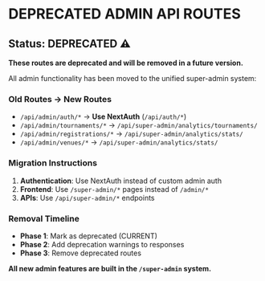 # DEPRECATED ADMIN API ROUTES

## Status: DEPRECATED ⚠️

**These routes are deprecated and will be removed in a future version.**

All admin functionality has been moved to the unified super-admin system:

### Old Routes → New Routes

- `/api/admin/auth/*` → **Use NextAuth** (`/api/auth/*`)
- `/api/admin/tournaments/*` → `/api/super-admin/analytics/tournaments/`
- `/api/admin/registrations/*` → `/api/super-admin/analytics/stats/`
- `/api/admin/venues/*` → `/api/super-admin/analytics/stats/`

### Migration Instructions

1. **Authentication**: Use NextAuth instead of custom admin auth
2. **Frontend**: Use `/super-admin/*` pages instead of `/admin/*`
3. **APIs**: Use `/api/super-admin/*` endpoints

### Removal Timeline

- **Phase 1**: Mark as deprecated (CURRENT)
- **Phase 2**: Add deprecation warnings to responses
- **Phase 3**: Remove deprecated routes

**All new admin features are built in the `/super-admin` system.**
